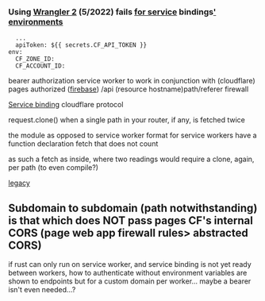 ### Using [Wrangler 2](https://github.com/NickCarducci/mastercard-backbank) (5/2022) fails [for service](https://developers.cloudflare.com/workers/platform/environments/) bindings[' environments](https://developers.cloudflare.com/workers/wrangler/environments/)

````
  ...
  apiToken: ${{ secrets.CF_API_TOKEN }}
env:
  CF_ZONE_ID:
  CF_ACCOUNT_ID:
````

bearer authorization service worker to work in conjunction with (cloudflare) pages authorized ([firebase](https://github.com/NickCarducci/sausage/tree/maintenance/bear)) /api (resource hostname)path/referer firewall

[Service binding](https://blog.cloudflare.com/service-bindings-ga/) cloudflare protocol

request.clone() when a single path in your router, if any, is fetched twice

the module as opposed to service worker format for service workers have a function declaration fetch that does not count

as such a fetch as inside, where two readings would require a clone, again, per path (to even compile?)

[legacy](https://github.com/NickCarducci/mastercard-backbank-wrangler-1)

## Subdomain to subdomain (path notwithstanding) is that which does NOT pass pages CF's internal CORS (page web app firewall rules> abstracted CORS)

if rust can only run on service worker, and service binding is not yet ready between workers, how to authenticate without environment variables are shown to endpoints but for a custom domain per worker... maybe a bearer isn't even needed...?

